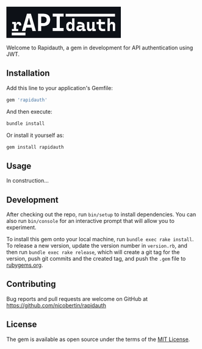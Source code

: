 ![rapidauth logo](rapidauth.png)

Welcome to Rapidauth, a gem in development for API authentication using JWT.

## Installation

Add this line to your application's Gemfile:

```ruby
gem 'rapidauth'
```

And then execute:
```bash
bundle install
```

Or install it yourself as:
```bash
gem install rapidauth
```

## Usage

In construction...

## Development

After checking out the repo, run `bin/setup` to install dependencies. You can also run `bin/console` for an interactive prompt that will allow you to experiment.

To install this gem onto your local machine, run `bundle exec rake install`. To release a new version, update the version number in `version.rb`, and then run `bundle exec rake release`, which will create a git tag for the version, push git commits and the created tag, and push the `.gem` file to [rubygems.org](https://rubygems.org).

## Contributing

Bug reports and pull requests are welcome on GitHub at https://github.com/nicobertin/rapidauth

## License

The gem is available as open source under the terms of the [MIT License](https://opensource.org/licenses/MIT).
